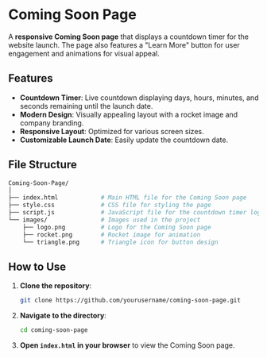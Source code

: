 # Coming Soon Page

A **responsive Coming Soon page** that displays a countdown timer for the website launch. The page also features a "Learn More" button for user engagement and animations for visual appeal.

## Features

- **Countdown Timer**: Live countdown displaying days, hours, minutes, and seconds remaining until the launch date.
- **Modern Design**: Visually appealing layout with a rocket image and company branding.
- **Responsive Layout**: Optimized for various screen sizes.
- **Customizable Launch Date**: Easily update the countdown date.

## File Structure

```bash
Coming-Soon-Page/
│
├── index.html            # Main HTML file for the Coming Soon page
├── style.css             # CSS file for styling the page
├── script.js             # JavaScript file for the countdown timer logic
└── images/               # Images used in the project
    ├── logo.png          # Logo for the Coming Soon page
    ├── rocket.png        # Rocket image for animation
    └── triangle.png      # Triangle icon for button design
```

## How to Use

1. **Clone the repository**:
   ```bash
   git clone https://github.com/yourusername/coming-soon-page.git
   ```
2. **Navigate to the directory**:
   ```bash
   cd coming-soon-page
   ```
3. **Open `index.html` in your browser** to view the Coming Soon page.
